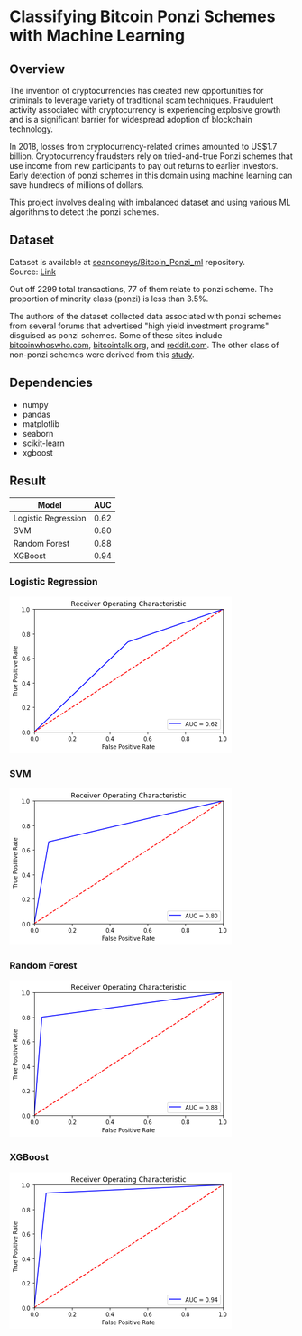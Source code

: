 # Classifying Bitcoin Ponzi Schemes with Machine Learning

## Overview
The invention of cryptocurrencies has created new opportunities for criminals to leverage variety of traditional scam techniques. Fraudulent activity associated with cryptocurrency is experiencing explosive growth and is a significant barrier for widespread adoption of blockchain technology.

In 2018, losses from cryptocurrency-related crimes amounted to US$1.7 billion. Cryptocurrency fraudsters rely on tried-and-true Ponzi schemes that use income from new participants to pay out returns to earlier investors. Early detection of ponzi schemes in this domain using machine learning can save hundreds of millions of dollars.

This project involves dealing with imbalanced dataset and using various ML algorithms to detect the ponzi schemes.

## Dataset
Dataset is available at [seanconeys/Bitcoin_Ponzi_ml](https://github.com/seanconeys/Bitcoin_Ponzi_ml/) repository.<br>
Source: [Link](https://raw.githubusercontent.com/seanconeys/Bitcoin_Ponzi_ml/master/datasets/final_aggregated_dataset.csv)

Out off 2299 total transactions, 77 of them relate to ponzi scheme. The proportion of minority class (ponzi) is less than 3.5%.

The authors of the dataset collected data associated with ponzi schemes from several forums that advertised "high yield investment programs" disguised as ponzi schemes. Some of these sites include [bitcoinwhoswho.com](https://bitcoinwhoswho.com), [bitcointalk.org](https://bitcointalk.org), and [reddit.com](https://reddit.com). The other class of non-ponzi schemes were derived from this [study](https://arxiv.org/pdf/1803.00646.pdf).

## Dependencies
* numpy
* pandas
* matplotlib
* seaborn
* scikit-learn
* xgboost

## Result
|Model   |AUC   |
|---|---|
|Logistic Regression   |0.62   |
|SVM   |0.80   |
|Random Forest   |0.88   |
|XGBoost   |0.94   |

### Logistic Regression
![Logistic Regression](https://raw.githubusercontent.com/prabodhw96/Bitcoin-Ponzi/master/images/lr_auc.png)

### SVM
![SVM](https://raw.githubusercontent.com/prabodhw96/Bitcoin-Ponzi/master/images/svm_auc.png)

### Random Forest
![Random Forest](https://raw.githubusercontent.com/prabodhw96/Bitcoin-Ponzi/master/images/rf_auc.png)

### XGBoost
![XGBoost](https://raw.githubusercontent.com/prabodhw96/Bitcoin-Ponzi/master/images/xgb_auc.png)